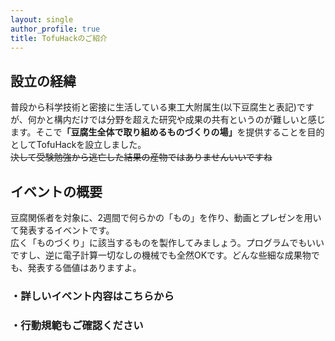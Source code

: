 ```yaml
---
layout: single
author_profile: true
title: TofuHackのご紹介
---
```

<h2>設立の経緯</h2>
<p>普段から科学技術と密接に生活している東工大附属生(以下豆腐生と表記)ですが、何かと構内だけでは分野を超えた研究や成果の共有というのが難しいと感じます。そこで<b>「豆腐生全体で取り組めるものづくりの場」</b>を提供することを目的としてTofuHackを設立しました。<br><s>決して受験勉強から逃亡した結果の産物ではありませんいいですね</s></p>
<h2>イベントの概要</h2>
<p>豆腐関係者を対象に、2週間で何らかの「もの」を作り、動画とプレゼンを用いて発表するイベントです。<br>広く「ものづくり」に該当するものを製作してみましょう。プログラムでもいいですし、逆に電子計算一切なしの機械でも全然OKです。どんな些細な成果物でも、発表する価値はありますよ。</p>
<h3>・詳しいイベント内容はこちらから</h3>
<h3>・行動規範もご確認ください</h3>